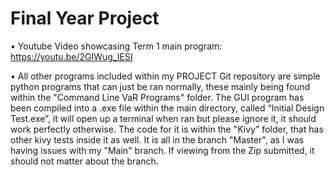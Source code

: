 # Final Year Project
• Youtube Video showcasing Term 1 main program: https://youtu.be/2GIWug_IESI

• All other programs included within my PROJECT Git repository are simple python programs that can just be ran normally, these mainly being found within the "Command Line VaR Programs" folder. The GUI program has been compiled into a .exe file within the main directory, called “Initial Design Test.exe”, it will open up a terminal when ran but please ignore it, it should work perfectly otherwise. The code for it is within the "Kivy" folder, that has other kivy tests inside it as well. It is all in the branch "Master", as I was having issues with my "Main" branch. If viewing from the Zip submitted, it should not matter about the branch.
